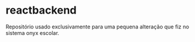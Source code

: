 # reactbackend
Repositório usado exclusivamente para uma pequena alteração que fiz no sistema onyx escolar.
